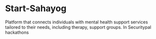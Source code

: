 # Start-Sahayog
Platform that connects individuals with mental health support services tailored to their needs, including therapy, support groups. 
In Securitypal hackathons 

